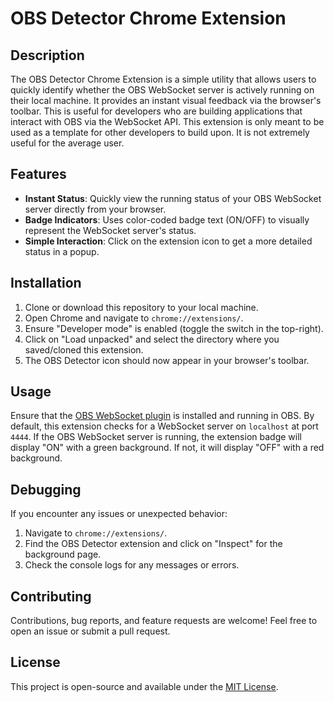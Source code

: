 # OBS Detector Chrome Extension

## Description

The OBS Detector Chrome Extension is a simple utility that allows users to quickly identify whether the OBS WebSocket server is actively running on their local machine. It provides an instant visual feedback via the browser's toolbar. This is useful for developers who are building applications that interact with OBS via the WebSocket API. This extension is only meant to be used as a template for other developers to build upon. It is not extremely useful for the average user.

## Features

- **Instant Status**: Quickly view the running status of your OBS WebSocket server directly from your browser.
- **Badge Indicators**: Uses color-coded badge text (ON/OFF) to visually represent the WebSocket server's status.
- **Simple Interaction**: Click on the extension icon to get a more detailed status in a popup.

## Installation

1. Clone or download this repository to your local machine.
2. Open Chrome and navigate to `chrome://extensions/`.
3. Ensure "Developer mode" is enabled (toggle the switch in the top-right).
4. Click on "Load unpacked" and select the directory where you saved/cloned this extension.
5. The OBS Detector icon should now appear in your browser's toolbar.

## Usage

Ensure that the [OBS WebSocket plugin](https://github.com/obsproject/obs-websocket) is installed and running in OBS. By default, this extension checks for a WebSocket server on `localhost` at port `4444`. If the OBS WebSocket server is running, the extension badge will display "ON" with a green background. If not, it will display "OFF" with a red background.

## Debugging

If you encounter any issues or unexpected behavior:

1. Navigate to `chrome://extensions/`.
2. Find the OBS Detector extension and click on "Inspect" for the background page.
3. Check the console logs for any messages or errors.

## Contributing

Contributions, bug reports, and feature requests are welcome! Feel free to open an issue or submit a pull request.

## License

This project is open-source and available under the [MIT License](LICENSE).

